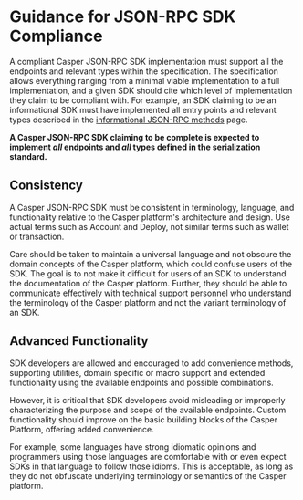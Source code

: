 # Guidance for JSON-RPC SDK Compliance

A compliant Casper JSON-RPC SDK implementation must support all the endpoints and relevant types within the specification. The specification allows everything ranging from a minimal viable implementation to a full implementation, and a given SDK should cite which level of implementation they claim to be compliant with. For example, an SDK claiming to be an informational SDK must have implemented all entry points and relevant types described in the [informational JSON-RPC methods](/developers/json-rpc/json-rpc-informational.md) page.

**A Casper JSON-RPC SDK claiming to be complete is expected to implement *all* endpoints and *all* types defined in the serialization standard.**

## Consistency

A Casper JSON-RPC SDK must be consistent in terminology, language, and functionality relative to the Casper platform's architecture and design. Use actual terms such as Account and Deploy, not similar terms such as wallet or transaction.
 
Care should be taken to maintain a universal language and not obscure the domain concepts of the Casper platform, which could confuse users of the SDK. The goal is to not make it difficult for users of an SDK to understand the documentation of the Casper platform. Further, they should be able to communicate effectively with technical support personnel who understand the terminology of the Casper platform and not the variant terminology of an SDK.

## Advanced Functionality

SDK developers are allowed and encouraged to add convenience methods, supporting utilities, domain specific or macro support and extended functionality using the available endpoints and possible combinations.

However, it is critical that SDK developers avoid misleading or improperly characterizing the purpose and scope of the available endpoints. Custom functionality should improve on the basic building blocks of the Casper Platform, offering added convenience.

For example, some languages have strong idiomatic opinions and programmers using those languages are comfortable with or even expect SDKs in that language to follow those idioms. This is acceptable, as long as they do not obfuscate underlying terminology or semantics of the Casper platform.